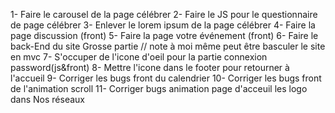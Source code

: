1- Faire le carousel de la page célébrer
2- Faire le JS pour le questionnaire de page célébrer
3- Enlever le lorem ipsum de la page célébrer
4- Faire la page discussion (front)
5- Faire la page votre événement (front)
6- Faire le back-End du site Grosse partie
// note à moi même peut être basculer le site en mvc
7- S'occuper de l'icone d'oeil pour la partie connexion password(js&front)
8- Mettre l'icone dans le footer pour retourner à l'accueil
9- Corriger les bugs front du calendrier
10- Corriger les bugs front de l'animation scroll
11- Corriger bugs animation page d'acceuil les logo dans Nos réseaux
